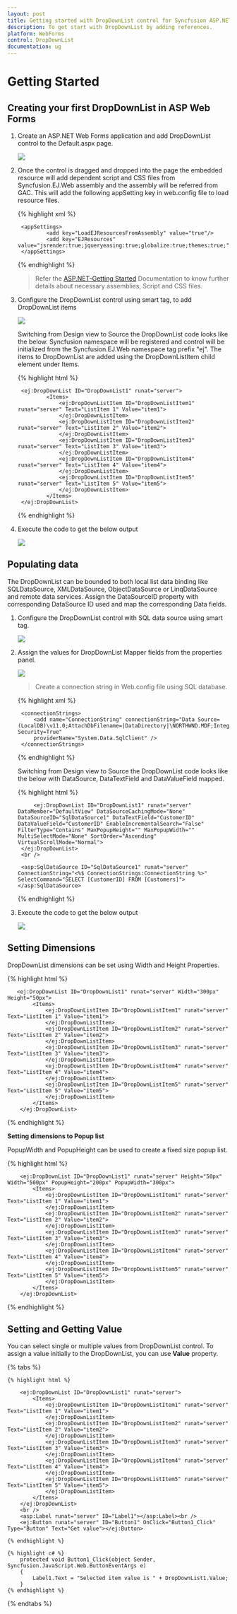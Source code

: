 ```yaml
---
layout: post
title: Getting started with DropDownList control for Syncfusion ASP.NET WebForm
description: To get start with DropDownList by adding references.
platform: WebForms
control: DropDownList
documentation: ug
---
```


# Getting Started

## Creating your first DropDownList in ASP Web Forms

1. Create an ASP.NET Web Forms application and add DropDownList control to the Default.aspx page.

    ![](Getteing-Started_images/Getteing-Started_img3.jpeg)

2. Once the control is dragged and dropped into the page the embedded resource will add dependent script and CSS files from Syncfusion.EJ.Web assembly and the assembly will be referred from GAC. This will add the following appSetting key in web.config file to load resource files.

    {% highlight xml %}
        
        <appSettings>
                <add key="LoadEJResourcesFromAssembly" value="true"/>
                <add key="EJResources" value="jsrender:true;jqueryeasing:true;globalize:true;themes:true;"/>
        </appSettings>
            
    {% endhighlight %}
    
    >Refer the [ASP.NET-Getting Started](http://help.syncfusion.com/aspnet/getting-started#manual-integration-of-syncfusion-aspnet-controls-into-the-newexisting-application) Documentation to know further details about necessary assemblies, Script and CSS files.

3. Configure the DropDownList control using smart tag, to add DropDownList items

    ![](Getteing-Started_images/Getteing-Started_img4.jpeg)

    Switching from Design view to Source the DropDownList code looks like the below. Syncfusion namespace will be registered and control will be initialized from the Syncfusion.EJ.Web namespace tag prefix "ej". The items to DropDownList are added using the DropDownListItem child element under Items.

    {% highlight html %}

        <ej:DropDownList ID="DropDownList1" runat="server">
                <Items>
                    <ej:DropDownListItem ID="DropDownListItem1" runat="server" Text="ListItem 1" Value="item1">
                    </ej:DropDownListItem>
                    <ej:DropDownListItem ID="DropDownListItem2" runat="server" Text="ListItem 2" Value="item2">
                    </ej:DropDownListItem>
                    <ej:DropDownListItem ID="DropDownListItem3" runat="server" Text="ListItem 3" Value="item3">
                    </ej:DropDownListItem>
                    <ej:DropDownListItem ID="DropDownListItem4" runat="server" Text="ListItem 4" Value="item4">
                    </ej:DropDownListItem>
                    <ej:DropDownListItem ID="DropDownListItem5" runat="server" Text="ListItem 5" Value="item5">
                    </ej:DropDownListItem>
                </Items>
        </ej:DropDownList>
            
    {% endhighlight %}

4. Execute the code to get the below output

    ![](Getteing-Started_images/Getteing-Started_img1.jpeg)

## Populating data

The DropDownList can be bounded to both local list data binding like SQLDataSource, XMLDataSource, ObjectDataSource or LinqDataSource and remote data services. Assign the DataSourceID property with corresponding DataSource ID used and map the corresponding Data fields.

1. Configure the DropDownList control with SQL data source using smart tag.

    ![](Getteing-Started_images/Getteing-Started_img5.jpeg)

2. Assign the values for DropDownList Mapper fields from the properties panel.

    ![](Getteing-Started_images/Getteing-Started_img6.jpeg)

    > Create a connection string in Web.config file using SQL database.

    {% highlight xml %}
        
        <connectionStrings>
            <add name="ConnectionString" connectionString="Data Source=(LocalDB)\v11.0;AttachDbFilename=|DataDirectory|\NORTHWND.MDF;Integrated Security=True"
            providerName="System.Data.SqlClient" />
        </connectionStrings>
        
    {% endhighlight %}

    Switching from Design view to Source the DropDownList code looks like the below with DataSource, DataTextField and DataValueField mapped.

    {% highlight html %}
        
            <ej:DropDownList ID="DropDownList1" runat="server" DataMember="DefaultView" DataSourceCachingMode="None" DataSourceID="SqlDataSource1" DataTextField="CustomerID" DataValueField="CustomerID" EnableIncrementalSearch="False" FilterType="Contains" MaxPopupHeight="" MaxPopupWidth="" MultiSelectMode="None" SortOrder="Ascending" VirtualScrollMode="Normal">
        </ej:DropDownList>
        <br />
        
        <asp:SqlDataSource ID="SqlDataSource1" runat="server" ConnectionString="<%$ ConnectionStrings:ConnectionString %>" SelectCommand="SELECT [CustomerID] FROM [Customers]"></asp:SqlDataSource>

    {% endhighlight %}

3. Execute the code to get the below output 

    ![](Getteing-Started_images/Getteing-Started_img2.jpeg)

## Setting Dimensions

DropDownList dimensions can be set using Width and Height Properties.
	
{% highlight html %}
	
       <ej:DropDownList ID="DropDownList1" runat="server" Width="300px" Height="50px">
            <Items>
                <ej:DropDownListItem ID="DropDownListItem1" runat="server" Text="ListItem 1" Value="item1">
                </ej:DropDownListItem>
                <ej:DropDownListItem ID="DropDownListItem2" runat="server" Text="ListItem 2" Value="item2">
                </ej:DropDownListItem>
                <ej:DropDownListItem ID="DropDownListItem3" runat="server" Text="ListItem 3" Value="item3">
                </ej:DropDownListItem>
                <ej:DropDownListItem ID="DropDownListItem4" runat="server" Text="ListItem 4" Value="item4">
                </ej:DropDownListItem>
                <ej:DropDownListItem ID="DropDownListItem5" runat="server" Text="ListItem 5" Value="item5">
                </ej:DropDownListItem>
            </Items>
        </ej:DropDownList>
	
{% endhighlight %}

**Setting dimensions to Popup list**

PopupWidth and PopupHeight can be used to create a fixed size popup list.

{% highlight html %}
    
        <ej:DropDownList ID="DropDownList1" runat="server" Height="50px" Width="500px" PopupHeight="200px" PopupWidth="300px">
            <Items>
                <ej:DropDownListItem ID="DropDownListItem1" runat="server" Text="ListItem 1" Value="item1">
                </ej:DropDownListItem>
                <ej:DropDownListItem ID="DropDownListItem2" runat="server" Text="ListItem 2" Value="item2">
                </ej:DropDownListItem>
                <ej:DropDownListItem ID="DropDownListItem3" runat="server" Text="ListItem 3" Value="item3">
                </ej:DropDownListItem>
                <ej:DropDownListItem ID="DropDownListItem4" runat="server" Text="ListItem 4" Value="item4">
                </ej:DropDownListItem>
                <ej:DropDownListItem ID="DropDownListItem5" runat="server" Text="ListItem 5" Value="item5">
                </ej:DropDownListItem>
            </Items>
        </ej:DropDownList>
        
{% endhighlight %}
    
## Setting and Getting Value

You can select single or multiple values from DropDownList control. To assign a value initially to the DropDownList, you can use <b>Value</b> property.

{% tabs %}
	
    {% highlight html %}
        
        <ej:DropDownList ID="DropDownList1" runat="server">
            <Items>
                <ej:DropDownListItem ID="DropDownListItem1" runat="server" Text="ListItem 1" Value="item1">
                </ej:DropDownListItem>
                <ej:DropDownListItem ID="DropDownListItem2" runat="server" Text="ListItem 2" Value="item2">
                </ej:DropDownListItem>
                <ej:DropDownListItem ID="DropDownListItem3" runat="server" Text="ListItem 3" Value="item3">
                </ej:DropDownListItem>
                <ej:DropDownListItem ID="DropDownListItem4" runat="server" Text="ListItem 4" Value="item4">
                </ej:DropDownListItem>
                <ej:DropDownListItem ID="DropDownListItem5" runat="server" Text="ListItem 5" Value="item5">
                </ej:DropDownListItem>
            </Items>
        </ej:DropDownList>
        <br />
        <asp:Label runat="server" ID="Label1"></asp:Label><br />
        <ej:Button runat="server" ID="Button1" OnClick="Button1_Click" Type="Button" Text="Get value"></ej:Button>
            
	{% endhighlight %}
    
    {% highlight c# %}
        protected void Button1_Click(object Sender, Syncfusion.JavaScript.Web.ButtonEventArgs e)
        {
            Label1.Text = "Selected item value is " + DropDownList1.Value;
        }
    {% endhighlight %}

{% endtabs %}

